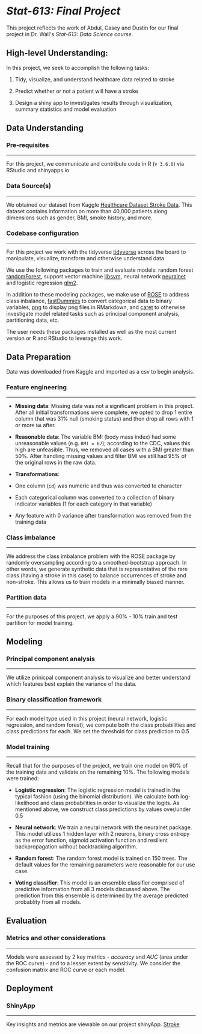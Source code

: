# *Stat-613: Final Project*

This project reflects the work of Abdul, Casey and Dustin for our final project in Dr. Wall's *Stat-613: Data Science course*. 

## High-level Understanding: 

In this project, we seek to accomplish the following tasks:

1. Tidy, visualize, and understand healthcare data related to stroke

2. Predict whether or not a patient will have a stroke

3. Design a shiny app to investigates results through visualization, summary statistics and model evaluation

## Data Understanding

### **Pre-requisites**
***
For this project, we communicate and contribute code in R (`v 3.6.0`) via RStudio and shinyapps.io

### **Data Source(s)**
***
We obtained our dataset from Kaggle [Healthcare Dataset Stroke Data](https://www.kaggle.com/asaumya/healthcare-dataset-stroke-data). This dataset contains information on more than 40,000 patients along dimensions such as gender, BMI, smoke history, and more. 

### **Codebase configuration**
***
For this project we work with the tidyverse [tidyverse](https://www.tidyverse.org/) across the board to manipulate, visualize, transform and otherwise understand data 

We use the following packages to train and evaluate models: random forest [randomForest](https://cran.r-project.org/web/packages/randomForest/randomForest.pdf), support vector machine [libsvm](https://cran.r-project.org/web/packages/e1071/vignettes/svmdoc.pdf), neural network [neuralnet](https://cran.r-project.org/web/packages/neuralnet/neuralnet.pdf) and logistic regression [glm2](https://cran.r-project.org/web/packages/glm2/glm2.pdf).

In addition to these modeling packages, we make use of [ROSE](https://cran.r-project.org/web/packages/ROSE/ROSE.pdf) to address class inbalance, [fastDummies](https://cran.r-project.org/web/packages/fastDummies/fastDummies.pdf) to convert categorical data to binary variables, [png](https://cran.r-project.org/web/packages/png/png.pdf) to display png files in RMarkdown, and [caret](https://cran.r-project.org/web/packages/caret/caret.pdf) to otherwise investigate model related tasks such as principal component analysis, partitioning data, etc.

The user needs these packages installed as well as the most current version or R and RStudio to leverage this work.

## Data Preparation

Data was downloaded from Kaggle and imported as a csv to begin analysis.

### **Feature engineering**
***

- **Missing data**:
Missing data was not a significant problem in this project. After all initial transformations were complete, we opted to drop 1 entire column that was 31% null (smoking status) and then drop all rows with 1 or more `NA` after.

- **Reasonable data**:
The variable BMI (body mass index) had some unreasonable values (e.g. `BMI = 67`); according to the CDC, values this high are unfeasible. Thus, we removed all cases with a BMI greater than 50%. After handling missing values and filter BMI we still had 95% of the original rows in the raw data.

- **Transformations**:

- One column (`id`) was numeric and thus was converted to character

- Each categorical column was converted to a collection of binary indicator variables (1 for each category in that variable)

- Any feature with 0 variance after transformation was removed from the training data


### **Class imbalance**
***

We address the class imbalance problem with the ROSE package by randomly oversampling according to a smoothed-bootstrap approach. In other words, we generate synthetic data that is representative of the rare class (having a stroke in this case) to balance occurrences of stroke and non-stroke. This allows us to train models in a minimally biased manner. 


### **Partition data**
***

For the purposes of this project, we apply a 90% - 10% train and test partition for model training. 


## Modeling

### **Principal component analysis**
***

We utilize prinicpal component analysis to visualize and better understand which features best explain the variance of the data.

### **Binary classification framework**
***

For each model type used in this project (neural network, logistic regression, and random forest), we compute both the class probabilities and class predictions for each. We set the threshold for class prediction to 0.5

### **Model training**
***

Recall that for the purposes of the project, we train one model on 90% of the training data and validate on the remaining 10%. The following models were trained:

- **Logistic regression**:
The logistic regression model is trained in the typical fashion (using the binomial distribution). We calculate both log-likelihood and class probabilities in order to visualize the logits. As mentioned above, we construct class predictions by values over/under 0.5 

- **Neural network**:
We train a neural network with the neuralnet package. This model utilizes 1 hidden layer with 2 neurons, binary cross entropy as the error function, sigmoid activation function and resilient backpropagation without backtracking algorithm.

- **Random forest**:
The random forest model is trained on 150 trees. The default values for the remaining parameters were reasonable for our use case.

- **Voting classifier**:
This model is an ensemble classifier comprised of predictive information from all 3 models discussed above. The prediction from this ensemble is determined by the average predicted probablity from all models. 

## Evaluation

### **Metrics and other considerations**
***

Models were assessed by 2 key metrics - *accuracy* and *AUC* (area under the ROC curve) - and to a lesser extent by sensitivity. We consider the confusion matrix and ROC curve or each model. 

## Deployment

### **ShinyApp**
***

Key insights and metrics are viewable on our project shinyApp. [Stroke](https://caseyag.shinyapps.io/StrokeDataShiny/)

